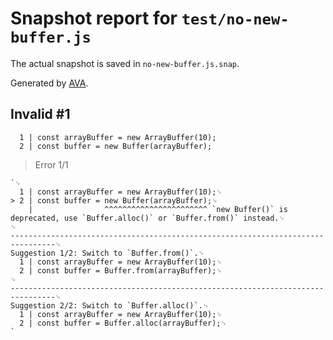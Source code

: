 # Snapshot report for `test/no-new-buffer.js`

The actual snapshot is saved in `no-new-buffer.js.snap`.

Generated by [AVA](https://avajs.dev).

## Invalid #1
      1 | const arrayBuffer = new ArrayBuffer(10);
      2 | const buffer = new Buffer(arrayBuffer);

> Error 1/1

    `␊
      1 | const arrayBuffer = new ArrayBuffer(10);␊
    > 2 | const buffer = new Buffer(arrayBuffer);␊
        |                ^^^^^^^^^^^^^^^^^^^^^^^ `new Buffer()` is deprecated, use `Buffer.alloc()` or `Buffer.from()` instead.␊
    ␊
    --------------------------------------------------------------------------------␊
    Suggestion 1/2: Switch to `Buffer.from()`.␊
      1 | const arrayBuffer = new ArrayBuffer(10);␊
      2 | const buffer = Buffer.from(arrayBuffer);␊
    ␊
    --------------------------------------------------------------------------------␊
    Suggestion 2/2: Switch to `Buffer.alloc()`.␊
      1 | const arrayBuffer = new ArrayBuffer(10);␊
      2 | const buffer = Buffer.alloc(arrayBuffer);␊
    `
